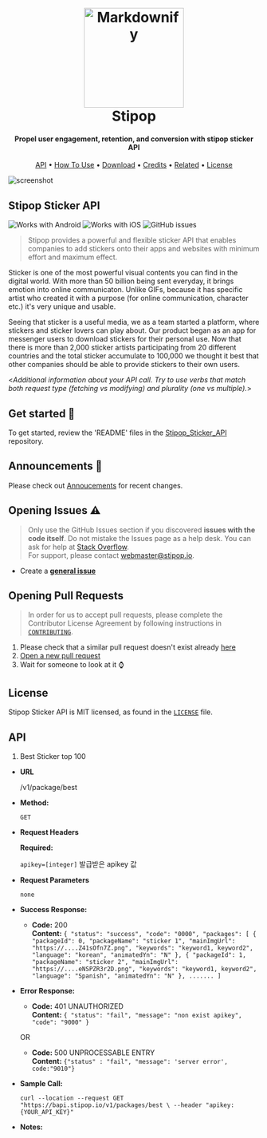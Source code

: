 
<h1 align="center">
  <br>
  <img src="https://cdn3.imggmi.com/uploads/2019/9/25/342c9fcf023615025e4f760006661a63-full.png" alt="Markdownify" width="200"></a>
  <br>
  Stipop
  <br>
</h1>

<h4 align="center">Propel user engagement, retention, and conversion with stipop sticker API</h4>

<p align="center">
  <a href="#Stipop-Sticker-API">API</a> •
  <a href="#how-to-use">How To Use</a> •
  <a href="#download">Download</a> •
  <a href="#credits">Credits</a> •
  <a href="#related">Related</a> •
  <a href="#license">License</a>
</p>

![screenshot](https://raw.githubusercontent.com/amitmerchant1990/electron-markdownify/master/app/img/markdownify.gif)



## Stipop Sticker API

![Works with Android](https://img.shields.io/badge/Works_with-Android-green?style=flat-square)
![Works with iOS](https://img.shields.io/badge/Works_with-iOS-blue?style=flat-square)
![GitHub issues](https://img.shields.io/github/issues/stipop-development/Stipop_Sticker_API?style=flat-square)

> Stipop provides a powerful and flexible sticker API that enables companies to add stickers onto their apps and websites with minimum effort and maximum effect.

Sticker is one of the most powerful visual contents you can find in the digital world. With more than 50 billion being sent everyday, it brings emotion into online communicaton. Unlike GIFs, because it has specific artist who created it with a purpose (for online communication, character etc.) it's very unique and usable. 

Seeing that sticker is a useful media, we as a team started a platform, where stickers and sticker lovers can play about. Our product began as an app for messenger users to download stickers for their personal use. Now that there is more than 2,000 sticker artists participating from 20 different countries and the total sticker accumulate to 100,000 we thought it best that other companies should be able to provide stickers to their own users.

<_Additional information about your API call. Try to use verbs that match both request type (fetching vs modifying) and plurality (one vs multiple)._>

## Get started :rocket:

To get started, review the 'README' files in the [Stipop_Sticker_API](https://github.com/stipop-development/Stipop_Sticker_API) repository.

## Announcements :loudspeaker:
Please check out [Annoucements](https://github.com/stipop-development/Stipop_Sticker_API/wiki/Announcements) for recent changes.

## Opening Issues :warning:

> Only use the GitHub Issues section if you discovered **issues with the code itself**. Do not mistake the Issues page as a help desk. You can ask for help at [Stack Overflow](https://stackoverflow.com/).  
> For support, please contact <webmaster@stipop.io>.

- Create a [**general issue**](https://github.com/stipop-development/Stipop_Sticker_API/issues/new?template=general.md)

## Opening Pull Requests

> In order for us to accept pull requests, please complete the Contributor License Agreement by following instructions in [`CONTRIBUTING`](https://github.com/stipop-development/Stipop_Sticker_API/blob/master/CONTRIBUTING.md).

1. Please check that a similar pull request doesn't exist already [here](https://github.com/stipop-development/Stipop_Sticker_API/pulls)
2. [Open a new pull request](https://github.com/stipop-development/Stipop_Sticker_API/compare)
3. Wait for someone to look at it :watch:

## License

Stipop Sticker API is MIT licensed, as found in the [`LICENSE`](https://github.com/stipop-development/Stipop_Sticker_API/blob/master/LICENSE) file.

## API
1) Best Sticker top 100
* **URL**

  /v1/package/best

* **Method:**

  `GET`
  
*  **Request Headers**

   **Required:**
 
   `apikey=[integer]` 발급받은 apikey 값


* **Request Parameters**

  `none`

* **Success Response:**

  * **Code:** 200 <br />
    **Content:** 
    `{
    "status": "success",
    "code": "0000",
    "packages": [
        {
            "packageId": 0,
            "packageName": "sticker 1",
            "mainImgUrl": "https://....Z41sOfn7Z.png",
            "keywords": "keyword1, keyword2",
            "language": "korean",
            "animatedYn": "N"
        },
        {
            "packageId": 1,
            "packageName": "sticker 2",
            "mainImgUrl": "https://....eNSPZR3r2D.png",
            "keywords": "keyword1, keyword2",
            "language": "Spanish",
            "animatedYn": "N"
        },
        .......
        ]`
 
* **Error Response:**

  * **Code:** 401 UNAUTHORIZED <br />
    **Content:** 
    `{
    "status": "fail",
    "message": "non exist apikey",
    "code": "9000"
}`

  OR

  * **Code:** 500 UNPROCESSABLE ENTRY <br />
    **Content:** `{"status" : "fail", "message": 'server error', code:"9010"}`

* **Sample Call:**

  `curl --location --request GET "https://bapi.stipop.io/v1/packages/best \ --header "apikey: {YOUR_API_KEY}"`

* **Notes:**
